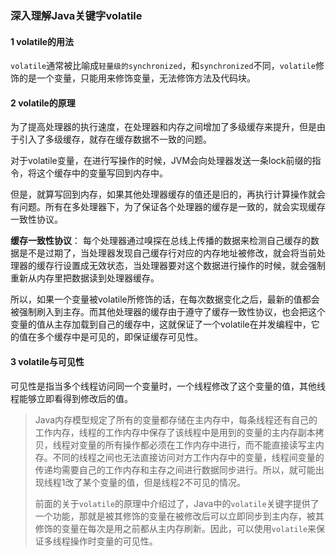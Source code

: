 ### 深入理解Java关键字volatile

#### 1 volatile的用法

`volatile`通常被比喻成`轻量级的synchronized`，和`synchronized`不同，`volatile`修饰的是一个变量，只能用来修饰变量，无法修饰方法及代码块。

#### 2 volatile的原理

为了提高处理器的执行速度，在处理器和内存之间增加了多级缓存来提升，但是由于引入了多级缓存，就存在缓存数据不一致的问题。

对于volatile变量，在进行写操作的时候，JVM会向处理器发送一条lock前缀的指令，将这个缓存中的变量写回到内存中。

但是，就算写回到内存，如果其他处理器缓存的值还是旧的，再执行计算操作就会有问题。所有在多处理器下，为了保证各个处理器的缓存是一致的，就会实现缓存一致性协议。

**缓存一致性协议**： 每个处理器通过嗅探在总线上传播的数据来检测自己缓存的数据是不是过期了，当处理器发现自己缓存行对应的内存地址被修改，就会将当前处理器的缓存行设置成无效状态，当处理器要对这个数据进行操作的时候，就会强制重新从内存里把数据读到处理器缓存。

所以，如果一个变量被volatile所修饰的话，在每次数据变化之后，最新的值都会被强制刷入到主存。而其他处理器的缓存由于遵守了缓存一致性协议，也会把这个变量的值从主存加载到自己的缓存中，这就保证了一个volatile在并发编程中，它的值在多个缓存中是可见的，即保证缓存可见性。

#### 3 volatile与可见性

可见性是指当多个线程访问同一个变量时，一个线程修改了这个变量的值，其他线程能够立即看得到修改后的值。

> Java内存模型规定了所有的变量都存储在主内存中，每条线程还有自己的工作内存，线程的工作内存中保存了该线程中是用到的变量的主内存副本拷贝，线程对变量的所有操作都必须在工作内存中进行，而不能直接读写主内存。不同的线程之间也无法直接访问对方工作内存中的变量，线程间变量的传递均需要自己的工作内存和主存之间进行数据同步进行。所以，就可能出现线程1改了某个变量的值，但是线程2不可见的情况。
>
> 前面的关于`volatile`的原理中介绍过了，Java中的`volatile`关键字提供了一个功能，那就是被其修饰的变量在被修改后可以立即同步到主内存，被其修饰的变量在每次是用之前都从主内存刷新。因此，可以使用`volatile`来保证多线程操作时变量的可见性。